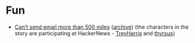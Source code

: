 # Fun

- [Can’t send email more than 500 miles](https://web.mit.edu/jemorris/humor/500-miles) ([archive](https://archive.ph/T2cFq)) (the characters in the story are participating at HackerNews - [TreyHarris](https://news.ycombinator.com/user?id=TreyHarris) and [thyrsus](https://news.ycombinator.com/user?id=thyrsus))